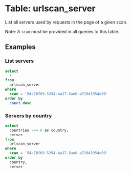 # Table: urlscan_server

List all servers used by requests in the page of a given scan.

Note: A `scan` must be provided in all queries to this table.

## Examples

### List servers

```sql
select
  *
from
  urlscan_server
where
  scan = '54c78f69-5294-4a17-8ae0-a71943954e09'
order by
  count desc
```

### Servers by country

```sql
select
  countries ->> 0 as country,
  server
from
  urlscan_server
where
  scan = '54c78f69-5294-4a17-8ae0-a71943954e09'
order by
  country,
  server
```
